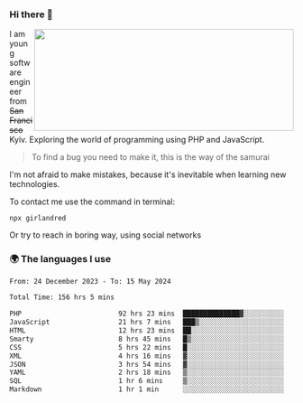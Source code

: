 ### Hi there 👋  

<img align='right' src="https://github-readme-stats.vercel.app/api?username=girlandred&count_private=true&show_icons=true&include_all_commits=true&hide_rank=true&hide_title=true&theme=buefy&card_width=300" width=460 height=180>


I am young software engineer from ~~San Francisco~~ Kyiv. Exploring the world of programming using PHP and JavaScript.


> To find a bug you need to make it, this is the way of the samurai



I'm not afraid to make mistakes, because it's inevitable when learning new technologies.

To contact me use the command in terminal:

```
npx girlandred
```

Or try to reach in boring way, using social networks


### 🌍 The languages I use

<!--START_SECTION:waka-->

```txt
From: 24 December 2023 - To: 15 May 2024

Total Time: 156 hrs 5 mins

PHP                        92 hrs 23 mins  ██████████████▓░░░░░░░░░░   59.18 %
JavaScript                 21 hrs 7 mins   ███▒░░░░░░░░░░░░░░░░░░░░░   13.53 %
HTML                       12 hrs 23 mins  ██░░░░░░░░░░░░░░░░░░░░░░░   07.93 %
Smarty                     8 hrs 45 mins   █▒░░░░░░░░░░░░░░░░░░░░░░░   05.61 %
CSS                        5 hrs 22 mins   █░░░░░░░░░░░░░░░░░░░░░░░░   03.44 %
XML                        4 hrs 16 mins   ▓░░░░░░░░░░░░░░░░░░░░░░░░   02.74 %
JSON                       3 hrs 54 mins   ▓░░░░░░░░░░░░░░░░░░░░░░░░   02.51 %
YAML                       2 hrs 18 mins   ▒░░░░░░░░░░░░░░░░░░░░░░░░   01.48 %
SQL                        1 hr 6 mins     ▒░░░░░░░░░░░░░░░░░░░░░░░░   00.71 %
Markdown                   1 hr 1 min      ░░░░░░░░░░░░░░░░░░░░░░░░░   00.66 %
```

<!--END_SECTION:waka-->
